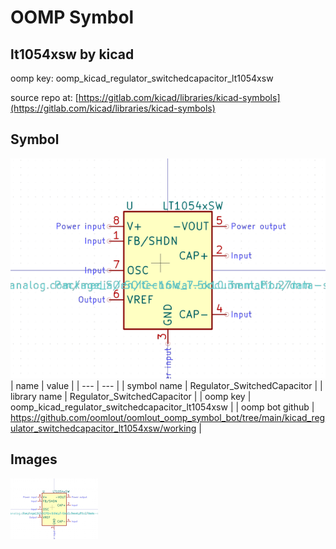 # OOMP Symbol  
## lt1054xsw  by kicad  
  
oomp key: oomp_kicad_regulator_switchedcapacitor_lt1054xsw  
  
source repo at: [https://gitlab.com/kicad/libraries/kicad-symbols](https://gitlab.com/kicad/libraries/kicad-symbols)  
## Symbol  
  
[![working.png](working_600.png)](working.png)  
| name | value | 
| --- | --- | 
| symbol name | Regulator_SwitchedCapacitor | 
| library name | Regulator_SwitchedCapacitor | 
| oomp key | oomp_kicad_regulator_switchedcapacitor_lt1054xsw | 
| oomp bot github | https://github.com/oomlout/oomlout_oomp_symbol_bot/tree/main/kicad_regulator_switchedcapacitor_lt1054xsw/working | 
## Images  
  
[![working.png](working_140.png)](working.png)  
